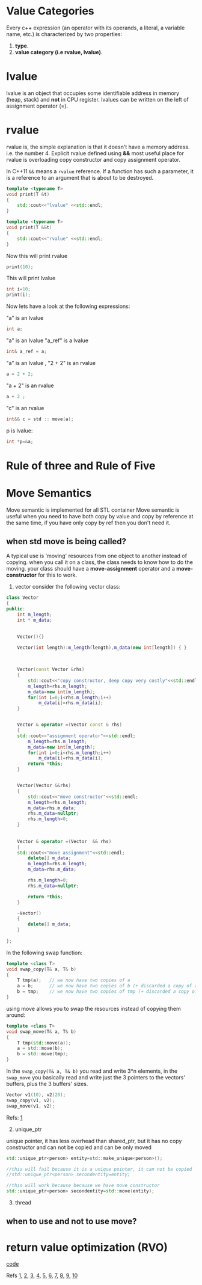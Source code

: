 
# Value Categories
Every c++ expression (an operator with its operands, a literal, a variable name, etc.)  is characterized by two properties: 
1. **type**. 
2. **value category (i.e rvalue, lvalue)**.

# lvalue
lvalue is an object that occupies some identifiable address in memory (heap, stack) and **not** in CPU register.
lvalues can be written on the left of assignment operator (=). 

# rvalue
rvalue is, the simple explanation is that it doesn't have a memory address. i.e. the number 4. Explicit rvalue defined using **&&**
most useful place for rvalue is overloading copy constructor and copy assignment operator.

In C++11 `&&` means a `rvalue` reference. If a function has such a parameter, it is a reference to an argument that is about to be destroyed. 


```cpp
template <typename T>
void print(T &t)
{
    std::cout<<"lvalue" <<std::endl;
}

template <typename T>
void print(T &&t)
{
    std::cout<<"rvalue" <<std::endl;
}
```
Now this will print rvalue

```cpp
print(10);
```

This will print lvalue
```cpp
int i=10;
print(i);
```

Now lets have a look at the following expressions:

"a" is an lvalue
```cpp
int a; 
```

"a" is an lvalue  "a_ref" is a lvalue
```cpp
int& a_ref = a; 
```

"a" is an lvalue ,  "2 + 2" is an rvalue
```cpp
a = 2 + 2; 
```

"a + 2" is an rvalue
```cpp
a + 2 ;
```


"c" is an rvalue
```cpp
int&& c = std :: move(a);
```

p is lvalue:
```cpp
int *p=&a;
```


# Rule of three and Rule of Five



# Move Semantics
Move semantic is implemented for all STL container
Move semantic is useful when you need to have both copy by value and copy by reference at the same time,
if you have only copy by ref then you don't need it.


## when std move is being called?
A typical use is 'moving' resources from one object to another instead of copying. when you call it on a class, the class needs to know how to do the moving. your class should have a **move-assignment** operator and a **move-constructor** for this to work.

1. vector
consider the following vector class:

```cpp
class Vector
{
public:
    int m_length;
    int * m_data;
    

    Vector(){}

    Vector(int length):m_length(length),m_data(new int[length]) { }
    

    
    Vector(const Vector &rhs)
    {
    	std::cout<<"copy constructor, deep copy very costly"<<std::endl;
        m_length=rhs.m_length;
        m_data=new int[m_length];
        for(int i=0;i<rhs.m_length;i++)
            m_data[i]=rhs.m_data[i];
    }


    Vector & operator =(Vector const & rhs)
    {
	std::cout<<"assignment operator"<<std::endl;
        m_length=rhs.m_length;
        m_data=new int[m_length];
        for(int i=0;i<rhs.m_length;i++)
            m_data[i]=rhs.m_data[i];
        return *this;
    }


    Vector(Vector &&rhs)
    {
    	std::cout<<"move constructor"<<std::endl;
        m_length=rhs.m_length;
        m_data=rhs.m_data;
        rhs.m_data=nullptr;
        rhs.m_length=0;
    }
    
    
    Vector & operator =(Vector  && rhs)
    {
	std::cout<<"move assignment"<<std::endl;
        delete[] m_data;
        m_length=rhs.m_length;
        m_data=rhs.m_data;

        rhs.m_length=0;
        rhs.m_data=nullptr;

        return *this;
    }

    ~Vector()
    {
        delete[] m_data;
    }
    
};
```

In the following swap function:

```cpp
template <class T>
void swap_copy(T& a, T& b) 
{
    T tmp(a);   // we now have two copies of a
    a = b;      // we now have two copies of b (+ discarded a copy of a)
    b = tmp;    // we now have two copies of tmp (+ discarded a copy of b)
}
```

using move allows you to swap the resources instead of copying them around:


```cpp
template <class T>
void swap_move(T& a, T& b) 
{
    T tmp(std::move(a));
    a = std::move(b);   
    b = std::move(tmp);
}
```

In the `swap_copy(T& a, T& b)` you read and write 3*n elements, in the `swap_move` you basically read and write just the 3 pointers to the vectors' buffers, plus the 3 buffers' sizes. 


```cpp
Vector v1(10), v2(20);
swap_copy(v1, v2);
swap_move(v1, v2);
```


Refs: [1](https://stackoverflow.com/questions/3413470/what-is-stdmove-and-when-should-it-be-used)


2. unique_ptr

unique pointer, it has less overhead than shared_ptr, but it has no copy constructor and can not be copied and can be only moved

```cpp
std::unique_ptr<person> entity=std::make_unique<person>();

//this will fail because it is a unique pointer, it can not be copied
//std::unique_ptr<person> secondentity=entity;

//this will work because because we have move constructor
std::unique_ptr<person> secondentity=std::move(entity);
```

3. thread


## when to use and not to use move?


# return value optimization (RVO)

[code](../src/rvalue_lvalue.cpp)


Refs [1](https://stackoverflow.com/questions/3106110/what-is-move-semantics), [2](https://stackoverflow.com/questions/6815685/move-semantics-what-its-all-about?noredirect=1&lq=1), [3](https://stackoverflow.com/questions/14486367/why-do-you-use-stdmove-when-you-have-in-c11?noredirect=1&lq=1), [4](https://stackoverflow.com/questions/56039847/what-is-difference-between-stdmove-and-pass-by-reference-in-c?noredirect=1&lq=1), [5](https://andreasfertig.blog/2022/02/why-you-should-use-stdmove-only-rarely/), [6](https://pspdfkit.com/blog/2019/when-cpp-doesnt-move/), [7](https://medium.com/@lucianoalmeida1/a-little-bit-about-std-move-efd9d554c09a), [8](https://developers.redhat.com/blog/2019/04/12/understanding-when-not-to-stdmove-in-c), [9](https://quick-adviser.com/when-should-i-use-move-semantics/), [10](https://www.cprogramming.com/c++11/rvalue-references-and-move-semantics-in-c++11.html)
